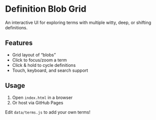 # Definition Blob Grid

An interactive UI for exploring terms with multiple witty, deep, or shifting definitions.

## Features
- Grid layout of “blobs”
- Click to focus/zoom a term
- Click & hold to cycle definitions
- Touch, keyboard, and search support

## Usage
1. Open `index.html` in a browser
2. Or host via GitHub Pages

Edit `data/terms.js` to add your own terms!
